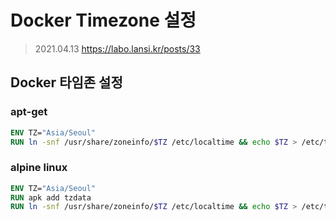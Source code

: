 # Docker Timezone 설정 
> 2021.04.13 
> https://labo.lansi.kr/posts/33

## Docker 타임존 설정 
### apt-get

```dockerfile
ENV TZ="Asia/Seoul"
RUN ln -snf /usr/share/zoneinfo/$TZ /etc/localtime && echo $TZ > /etc/timezone
```


### alpine linux
```dockerfile
ENV TZ="Asia/Seoul"
RUN apk add tzdata
RUN ln -snf /usr/share/zoneinfo/$TZ /etc/localtime && echo $TZ > /etc/timezone
```